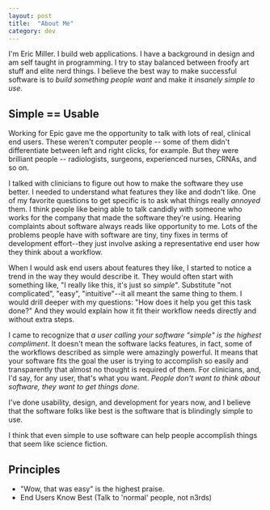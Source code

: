 ```yaml
---
layout: post
title:  "About Me"
category: dev
---
```



I'm Eric Miller. I build web applications. I have a background in design and am self taught in programming.
I try to stay balanced between froofy art stuff and elite nerd things.
I believe the best way to make successful software is to *build something people want* and make it *insanely simple to use*.

## Simple == Usable

Working for Epic gave me the opportunity to talk with lots of real, clinical end users.
These weren't computer people -- some of them didn't differentiate between left and right clicks, for example.
But they were brilliant people -- radiologists, surgeons, experienced nurses, CRNAs, and so on.

I talked with clinicians to figure out how to make the software they use better. I needed to understand what features they like and dodn't like.
One of my favorite questions to get specific is to ask what things really *annoyed* them.
I think people like being able to talk candidly with someone who works for the company that made the software they're using.
Hearing complaints about software always reads like opportunity to me.
Lots of the problems people have with software are tiny, tiny fixes in terms of development effort--they just involve asking a representative end user how they think about a workflow.

When I would ask end users about features they like, I started to notice a trend in the way they would describe it.
They would often start with something like,
"I really like this, it's just so *simple*".
Substitute "not complicated", "easy", "intuitive"--it all meant the same thing to them.
I would drill deeper with my questions: "How does it help you get this task done?"
And they would explain how it fit their workflow needs directly and without extra steps.

I came to recognize that *a user calling your software "simple" is the highest compliment*.
It doesn't mean the software lacks features, in fact, some of the workflows described as simple were amazingly powerful.
It means that your software fits the goal the user is trying to accomplish so easily and transparently that almost no thought is required of them.
For clinicians, and, I'd say, for any user, that's what you want. *People don't want to think about software, they want to get things done*.

I've done usability, design, and development for years now, and I believe that the software folks like best is the software that is blindingly simple to use.

I think that even simple to use software can help people accomplish things that seem like science fiction.


## Principles

* "Wow, that was easy" is the highest praise.
* End Users Know Best (Talk to 'normal' people, not n3rds)